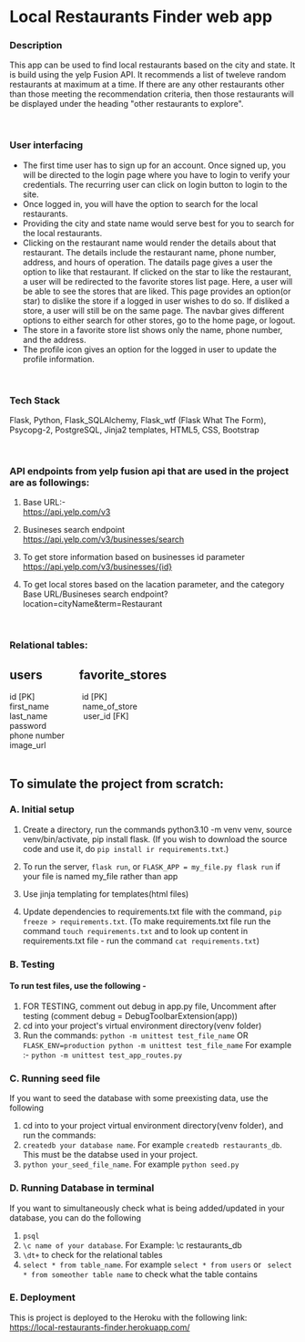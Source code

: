 
# Local Restaurants Finder web app

### Description
This app can be used to find local restaurants based on the city and state. It is build using the yelp Fusion API. It recommends a list of tweleve random restaurants at maximum at a time. If there are any other restaurants other than those meeting the recommendation criteria, then those restaurants will be displayed under the heading "other restaurants to explore".

<br>

### User interfacing
- The first time user has to sign up for an account. Once signed up, you will be directed to the login page where you have to login to verify your credentials. The recurring user can click on login button to login to the site. 
- Once logged in, you will have the option to search for the local restaurants. 
- Providing the city and state name would serve best for you to search for the local restaurants.
- Clicking on the restaurant name would render the details about that restaurant. The details include the restaurant name, phone number, address, and hours of operation. The datails page gives a user the option to like that restaurant. If clicked on the star to like the restaurant, a user will be redirected to the favorite stores list page. Here, a user will be able to see the stores that are liked. This page provides an option(or star) to dislike the store if a logged in user wishes to do so. If disliked a store, a user will still be on the same page. The navbar gives different options to either search for other stores, go to the home page, or logout. 
- The store in a favorite store list shows only the name, phone number, and the address.
- The profile icon gives an option for the logged in user to update the profile information.

<br>


### Tech Stack
Flask, Python, Flask_SQLAlchemy, Flask_wtf (Flask What The Form), Psycopg-2, PostgreSQL, Jinja2 templates, HTML5, CSS, Bootstrap

<br>

### API endpoints from yelp fusion api that are used in the project are as followings:

1. Base URL:- <br>
    https://api.yelp.com/v3 <br>

2.  Busineses search endpoint <br>
    https://api.yelp.com/v3/businesses/search <br>

3. To get store information based on businesses id parameter<br>
    https://api.yelp.com/v3/businesses/{id} <br>

4. To get local stores based on the lacation parameter, and the category <br>
    Base URL/Busineses search endpoint?location=cityName&term=Restaurant

<br>

### Relational tables:

users&nbsp;&nbsp;&nbsp;&nbsp;&nbsp;&nbsp;&nbsp;&nbsp;&nbsp;&nbsp;&nbsp;&nbsp; favorite_stores <br>
---------------------------------------------------------------------------
id [PK]&nbsp;&nbsp; &nbsp;&nbsp;&nbsp;&nbsp;&nbsp;&nbsp;&nbsp;&nbsp;&nbsp;&nbsp;&nbsp;&nbsp;&nbsp;&nbsp;&nbsp;&nbsp;&nbsp;&nbsp;id [PK]<br>
first_name &nbsp;&nbsp; &nbsp; &nbsp; &nbsp;&nbsp;&nbsp;&nbsp;&nbsp;&nbsp;&nbsp;name_of_store <br>
last_name   &nbsp;&nbsp; &nbsp; &nbsp; &nbsp;&nbsp;&nbsp;&nbsp;&nbsp;&nbsp;&nbsp;&nbsp;user_id [FK]<br>
password &nbsp;&nbsp; &nbsp;&nbsp;&nbsp;&nbsp;&nbsp;&nbsp;&nbsp; <br>
phone number&nbsp; &nbsp; &nbsp;&nbsp;&nbsp;&nbsp;&nbsp;&nbsp;&nbsp;  <br>
image_url &nbsp;&nbsp; &nbsp;
<br>
<br>

## To simulate the project from scratch:
### A. Initial setup
1. Create a directory, run the commands python3.10 -m venv venv, source venv/bin/activate, pip install flask. (If you wish to download the source code and use it, do ```pip install ir requirements.txt```.)

2. To run the server, ```flask run```, or ```FLASK_APP = my_file.py flask run``` if your file is named my_file rather than app

3. Use jinja templating for templates(html files)
4. Update dependencies to requirements.txt file with the command, ```pip freeze > requirements.txt```. (To make requirements.txt file run the command ```touch requirements.txt``` and to look up content in requirements.txt file - run the command ```cat requirements.txt```)<br>
  
### B. Testing
#### To run test files, use the following - 
1. FOR TESTING, comment out debug in app.py file, Uncomment after testing (comment debug = DebugToolbarExtension(app))
2. cd into your project's virtual environment directory(venv folder)
3. Run the commands: 
```python -m unittest test_file_name``` OR ```FLASK_ENV=production python -m unittest test_file_name```
For example :- ```python -m unittest test_app_routes.py```

### C. Running seed file
If you want to seed the database with some preexisting data, use the following
1.  cd into to your project virtual environment directory(venv folder), and run the commands: 
2. ```createdb your database name```. For example ```createdb restaurants_db```. This must be the databse used in your project.
3.  ```python your_seed_file_name```. For example ```python seed.py``` 

### D. Running Database in terminal
If you want to simultaneously check what is being added/updated in your database, you can do the following
1.  ```psql```
2.  ```\c name of your database```. For Example: \c restaurants_db
3.  ```\dt+``` to check for the relational tables
4.  ```select * from table_name```. For example ```select * from users``` or ``` select * from someother table name``` to check what the table contains

### E. Deployment
This is project is deployed to the Heroku with the following link:
https://local-restaurants-finder.herokuapp.com/ 





 
